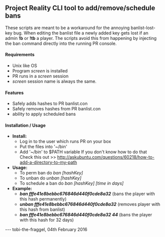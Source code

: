 ## Project Reality CLI tool to add/remove/schedule bans 

These scripts are meant to be a workaround for the
annoying banlist-lost-key bug. When editing the banlist
file a newly added key gets lost if an admin **!b** or
**!tb** a player. The scripts avoid this from happening
by injecting the ban command directly into the running
PR console.

#### Requirements
* Unix like OS 
* Program *screen* is installed
* PR runs in a *screen* session
* *screen* session name is always the same.

#### Features
* Safely adds hashes to PR banlist.con
* Safely removes hashes from PR banlist.con
* ability to apply scheduled bans

#### Installation / Usage
* **Install:**
	* Log in to the user which runs PR on your box
	* Put the files into '~/bin'
	* Add '~/bin' to $PATH variable
      If you don't know how to do that
      Check this out >> http://askubuntu.com/questions/60218/how-to-add-a-directory-to-my-path 
* **Usage:**
	* To perm ban do *ban [hashKey]*
	* To unban do *unban [hashKey]*
	* To schedule a ban do *ban [hashKey] [time in days]*
* **Example:**
	* _**ban fffe41e8bebbc676846d440f0cde8a32**_ (bans the player with this hash permanently)
	* _**unban fffe41e8bebbc676846d440f0cde8a32**_ (removes player with this hash from banlist)
	* _**ban fffe41e8bebbc676846d440f0cde8a32 44**_ (bans the player with this hash for 32 days)

--- tobi-the-fraggel, 04th February 2016
